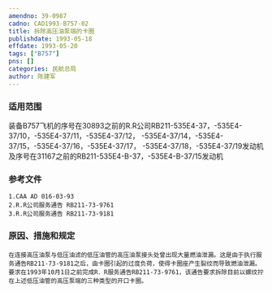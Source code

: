 ```yaml
---
amendno: 39-0987  
cadno: CAD1993-B757-02  
title: 拆除高压油泵端的卡圈  
publishdate: 1993-05-18  
effdate: 1993-05-20  
tags: ["B757"]  
pns: []  
categories: 民航总局  
author: 陈建军  
---
```

  
### 适用范围  
装备B757飞机的序号在30893之前的R.R公司RB211-535E4-37，-535E4-37/10，-535E4-37/11，-535E4-37/12， -535E4-37/14，-535E4-37/15，-535E4-37/16，-535E4-37/17， -535E4-37/18，-535E4-37/19发动机及序号在31167之前的RB211-535E4-B-37，-535E4-B-37/15发动机  
  
<!--more-->  
### 参考文件  
    1.CAA AD 016-03-93  
    2.R.R公司服务通告 RB211-73-9761  
    3.R.R公司服务通告 RB211-73-9181  
  
### 原因、措施和规定  
    在连接高压油泵与低压油滤的低压油管的高压油泵接头处曾出现大量燃油泄漏。这是由于执行服务通告RB211-73-9181之后，由卡圈引起的过度负荷，使得卡圈座产生裂纹而导致燃油泄漏。要求在1993年10月1日之前完成R．R服务通告RB211-73-9761，该通告要求拆除目前以螺纹拧在上述低压油管的高压泵端的三种类型的开口卡圈。  
